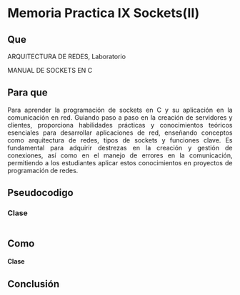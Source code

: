# Memoria Practica IX Sockets(II)

## Que 
<div style="text-align: justify;">
ARQUITECTURA DE REDES, Laboratorio

MANUAL DE SOCKETS EN C

## Para que
Para aprender la programación de sockets en C y su aplicación en la comunicación en red. Guiando paso a paso en la creación de servidores y clientes, proporciona habilidades prácticas y conocimientos teóricos esenciales para desarrollar aplicaciones de red, enseñando conceptos como arquitectura de redes, tipos de sockets y funciones clave. Es fundamental para adquirir destrezas en la creación y gestión de conexiones, así como en el manejo de errores en la comunicación, permitiendo a los estudiantes aplicar estos conocimientos en proyectos de programación de redes.

## Pseudocodigo
### Clase
``` 

```
## Como
#### Clase

## Conclusión


</div>
